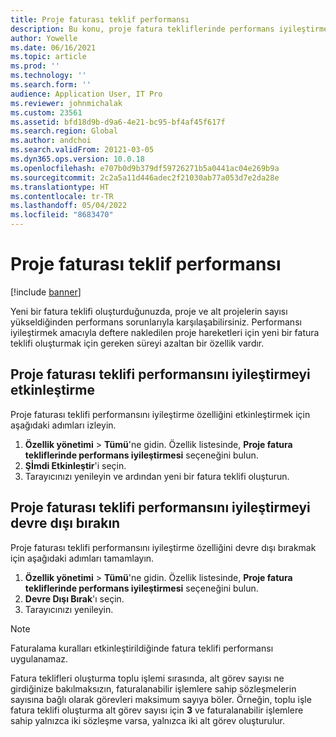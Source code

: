 ```yaml
---
title: Proje faturası teklif performansı
description: Bu konu, proje fatura tekliflerinde performans iyileştirmeleri hakkında bilgi sağlar.
author: Yowelle
ms.date: 06/16/2021
ms.topic: article
ms.prod: ''
ms.technology: ''
ms.search.form: ''
audience: Application User, IT Pro
ms.reviewer: johnmichalak
ms.custom: 23561
ms.assetid: bfd18d9b-d9a6-4e21-bc95-bf4af45f617f
ms.search.region: Global
ms.author: andchoi
ms.search.validFrom: 20121-03-05
ms.dyn365.ops.version: 10.0.18
ms.openlocfilehash: e707b0d9b379df59726271b5a0441ac04e269b9a
ms.sourcegitcommit: 2c2a5a11d446adec2f21030ab77a053d7e2da28e
ms.translationtype: HT
ms.contentlocale: tr-TR
ms.lasthandoff: 05/04/2022
ms.locfileid: "8683470"
---
```

# <a name="project-invoice-proposal-performance"></a>Proje faturası teklif performansı

[!include [banner](../includes/banner.md)]

Yeni bir fatura teklifi oluşturduğunuzda, proje ve alt projelerin sayısı yükseldiğinden performans sorunlarıyla karşılaşabilirsiniz. Performansı iyileştirmek amacıyla deftere nakledilen proje hareketleri için yeni bir fatura teklifi oluşturmak için gereken süreyi azaltan bir özellik vardır.

## <a name="enable-project-invoice-proposal-performance-enhancement"></a>Proje faturası teklifi performansını iyileştirmeyi etkinleştirme
Proje faturası teklifi performansını iyileştirme özelliğini etkinleştirmek için aşağıdaki adımları izleyin.

1.  **Özellik yönetimi** > **Tümü**'ne gidin. Özellik listesinde, **Proje fatura tekliflerinde performans iyileştirmesi** seçeneğini bulun.
2.  **Şİmdi Etkinleştir**'i seçin.
3.  Tarayıcınızı yenileyin ve ardından yeni bir fatura teklifi oluşturun.

## <a name="turn-off-project-invoice-proposal-performance-enhancement"></a>Proje faturası teklifi performansını iyileştirmeyi devre dışı bırakın
Proje faturası teklifi performansını iyileştirme özelliğini devre dışı bırakmak için aşağıdaki adımları tamamlayın.

1.  **Özellik yönetimi** > **Tümü**'ne gidin. Özellik listesinde, **Proje fatura tekliflerinde performans iyileştirmesi** seçeneğini bulun.
2.  **Devre Dışı Bırak**'ı seçin.
3.  Tarayıcınızı yenileyin.

> [!NOTE]
> Faturalama kuralları etkinleştirildiğinde fatura teklifi performansı uygulanamaz.
> 
> Fatura teklifleri oluşturma toplu işlemi sırasında, alt görev sayısı ne girdiğinize bakılmaksızın, faturalanabilir işlemlere sahip sözleşmelerin sayısına bağlı olarak görevleri maksimum sayıya böler. Örneğin, toplu işle fatura teklifi oluşturma alt görev sayısı için **3** ve faturalanabilir işlemlere sahip yalnızca iki sözleşme varsa, yalnızca iki alt görev oluşturulur.
